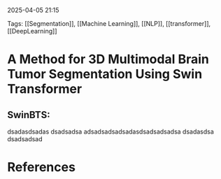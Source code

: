 2025-04-05 21:15


Tags: [[Segmentation]], [[Machine Learning]], [[NLP]], [[transformer]], [[DeepLearning]]

# A Method for 3D Multimodal Brain Tumor Segmentation Using Swin Transformer

## SwinBTS: 
dsadasdsadas
dsadsadsa
adsadsadsadsadasdsadsadsadsa
dsadasdsa
dsadsadsad
# References
